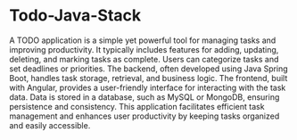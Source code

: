 # Todo-Java-Stack

A TODO application is a simple yet powerful tool for managing tasks and improving productivity. It typically includes features for adding, updating, deleting, and marking tasks as complete. Users can categorize tasks and set deadlines or priorities. The backend, often developed using Java Spring Boot, handles task storage, retrieval, and business logic. The frontend, built with Angular, provides a user-friendly interface for interacting with the task data. Data is stored in a database, such as MySQL or MongoDB, ensuring persistence and consistency. This application facilitates efficient task management and enhances user productivity by keeping tasks organized and easily accessible.
